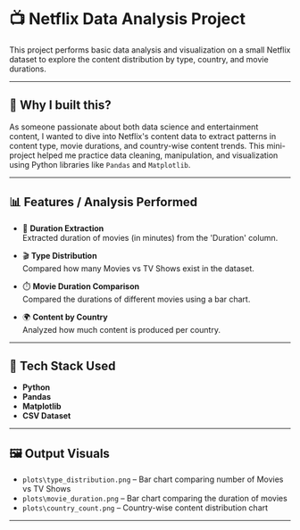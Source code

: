 # 📺 Netflix Data Analysis Project

This project performs basic data analysis and visualization on a small Netflix dataset to explore the content distribution by type, country, and movie durations.

---

## 🧠 Why I built this?

As someone passionate about both data science and entertainment content, I wanted to dive into Netflix's content data to extract patterns in content type, movie durations, and country-wise content trends. This mini-project helped me practice data cleaning, manipulation, and visualization using Python libraries like `Pandas` and `Matplotlib`.

---

## 📊 Features / Analysis Performed

- 📌 **Duration Extraction**  
  Extracted duration of movies (in minutes) from the 'Duration' column.

- 🎬 **Type Distribution**  
  Compared how many Movies vs TV Shows exist in the dataset.

- ⏱️ **Movie Duration Comparison**  
  Compared the durations of different movies using a bar chart.

- 🌍 **Content by Country**  
  Analyzed how much content is produced per country.

---

## 🧰 Tech Stack Used

- **Python**
- **Pandas**
- **Matplotlib**
- **CSV Dataset**

---

## 🖼️ Output Visuals

- `plots\type_distribution.png` – Bar chart comparing number of Movies vs TV Shows  
- `plots\movie_duration.png` – Bar chart comparing the duration of movies  
- `plots\country_count.png` – Country-wise content distribution chart  

---


